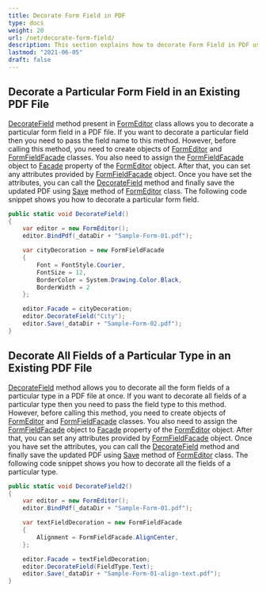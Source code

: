 ```yaml
---
title: Decorate Form Field in PDF
type: docs
weight: 20
url: /net/decorate-form-field/
description: This section explains how to decorate Form Field in PDF using FormEditor Class.
lastmod: "2021-06-05"
draft: false
---
```


## Decorate a Particular Form Field in an Existing PDF File

[DecorateField](https://reference.aspose.com/pdf/net/aspose.pdf.facades/formeditor/methods/decoratefield) method present in [FormEditor](https://reference.aspose.com/pdf/net/aspose.pdf.facades/formeditor) class allows you to decorate a particular form field in a PDF file. If you want to decorate a particular field then you need to pass the field name to this method. However, before calling this method, you need to create objects of [FormEditor](https://reference.aspose.com/pdf/net/aspose.pdf.facades/formeditor) and [FormFieldFacade](https://reference.aspose.com/pdf/net/aspose.pdf.facades/formfieldfacade) classes. You also need to assign the [FormFieldFacade](https://reference.aspose.com/pdf/net/aspose.pdf.facades/formfieldfacade) object to [Facade](https://reference.aspose.com/pdf/net/aspose.pdf.facades/facade/properties/index) property of the [FormEditor](https://reference.aspose.com/html/net/aspose.html.forms/formeditor) object. After that, you can set any attributes provided by [FormFieldFacade](https://reference.aspose.com/pdf/net/aspose.pdf.facades/formfieldfacade) object. Once you have set the attributes, you can call the [DecorateField](https://reference.aspose.com/pdf/net/aspose.pdf.facades/formeditor/methods/decoratefield) method and finally save the updated PDF using [Save](https://reference.aspose.com/pdf/net/aspose.pdf.facades/form/methods/save/index) method of [FormEditor](https://reference.aspose.com/pdf/net/aspose.pdf.facades/formeditor) class.
The following code snippet shows you how to decorate a particular form field.

```csharp
public static void DecorateField()
{
    var editor = new FormEditor();
    editor.BindPdf(_dataDir + "Sample-Form-01.pdf");

    var cityDecoration = new FormFieldFacade
    {
        Font = FontStyle.Courier,
        FontSize = 12,
        BorderColor = System.Drawing.Color.Black,
        BorderWidth = 2
    };

    editor.Facade = cityDecoration;
    editor.DecorateField("City");
    editor.Save(_dataDir + "Sample-Form-02.pdf");
}
```

## Decorate All Fields of a Particular Type in an Existing PDF File

[DecorateField](https://reference.aspose.com/pdf/net/aspose.pdf.facades.formeditor/decoratefield/methods/1) method allows you to decorate all the form fields of a particular type in a PDF file at once. If you want to decorate all fields of a particular type then you need to pass the field type to this method. However, before calling this method, you need to create objects of [FormEditor](https://reference.aspose.com/pdf/net/aspose.pdf.facades/formeditor) and [FormFieldFacade](https://reference.aspose.com/pdf/net/aspose.pdf.facades/formfieldfacade) classes. You also need to assign the [FormFieldFacade](https://reference.aspose.com/pdf/net/aspose.pdf.facades/formfieldfacade) object to [Facade](https://reference.aspose.com/pdf/net/aspose.pdf.facades/facade/properties/index) property of the [FormEditor](https://reference.aspose.com/html/net/aspose.html.forms/formeditor) object. After that, you can set any attributes provided by [FormFieldFacade](https://reference.aspose.com/pdf/net/aspose.pdf.facades/formfieldfacade) object. Once you have set the attributes, you can call the [DecorateField](https://reference.aspose.com/pdf/net/aspose.pdf.facades.formeditor/decoratefield/methods/1) method and finally save the updated PDF using [Save](https://reference.aspose.com/pdf/net/aspose.pdf.facades/form/methods/save/index) method of [FormEditor](https://reference.aspose.com/pdf/net/aspose.pdf.facades/formeditor) class. The following code snippet shows you how to decorate all the fields of a particular type.


```csharp
public static void DecorateField2()
{
    var editor = new FormEditor();
    editor.BindPdf(_dataDir + "Sample-Form-01.pdf");

    var textFieldDecoration = new FormFieldFacade
    {
        Alignment = FormFieldFacade.AlignCenter,
    };

    editor.Facade = textFieldDecoration;
    editor.DecorateField(FieldType.Text);
    editor.Save(_dataDir + "Sample-Form-01-align-text.pdf");
}
```




